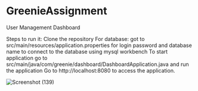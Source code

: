 # GreenieAssignment
User Management Dashboard

Steps to run it:
Clone the repository
For database: got to src/main/resources/application.properties for login password and database name to connect to the database using mysql workbench
To start application go to src/main/java/com/greenie/dashboard/DashboardApplication.java and run the application
Go to http://localhost:8080 to access the application.

![Screenshot (139)](https://github.com/Shaswat-2203/GreenieAssignment/assets/59291171/c612b682-feea-4564-896f-b79844fc7108)
